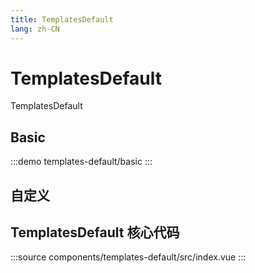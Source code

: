 ```yaml
---
title: TemplatesDefault
lang: zh-CN
---
```


# TemplatesDefault

TemplatesDefault

## Basic

:::demo
templates-default/basic
:::

## 自定义

## TemplatesDefault 核心代码

:::source
components/templates-default/src/index.vue
:::
